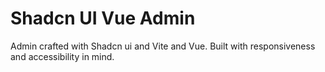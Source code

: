 # Shadcn UI Vue Admin

Admin crafted with Shadcn ui and Vite and Vue. Built with responsiveness and accessibility in mind.